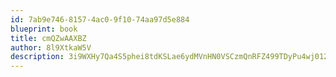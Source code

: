 ```yaml
---
id: 7ab9e746-8157-4ac0-9f10-74aa97d5e884
blueprint: book
title: cmQZwAAXBZ
author: 8l9XtkaW5V
description: 3i9WXHy7Qa4S5phei8tdKSLae6ydMVnHN0VSCzmQnRFZ499TDyPu4wj01294lMED2NkWCWsC7G7RB0BD5TEmHDgb9Ynh17ACC9eY
---
```

